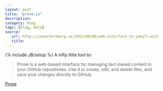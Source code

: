 ```yaml
---
layout: post
title: "prose.io"
description:
category: blog
tags: [blog, meta]
source:
   url: http://jonasforsberg.se/2012/08/08/web-interface-to-jekyll-with-auto-deploy-to-heroku
   title:
---
```

{% include JB/setup %}
A nifty little tool to:

> Prose is a web-based interface for managing text-based content in your GitHub repositories. Use it to create, edit, and delete files, and save your changes directly to GitHub.
	
[Prose](http://prose.io/)
